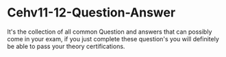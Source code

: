 # Cehv11-12-Question-Answer
It's the collection of all common Question and answers that can possibly come in your exam, if you just complete these question's you will definitely be able to pass your theory certifications. 
